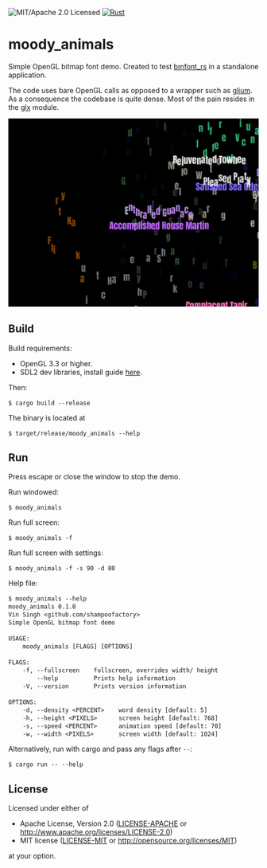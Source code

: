 ![MIT/Apache 2.0 Licensed](https://img.shields.io/badge/license-MIT%2FApache--2.0-blue)
[![Rust](https://github.com/shampoofactory/moody_animals/actions/workflows/rust.yml/badge.svg)](https://github.com/shampoofactory/moody_animals/actions)

# moody_animals
Simple OpenGL bitmap font demo.
Created to test [bmfont_rs](https://github.com/shampoofactory/bmfont_rs) in a standalone application.


The code uses bare OpenGL calls as opposed to a wrapper such as [glium](https://github.com/glium/glium).
As a consequence the codebase is quite dense. Most of the pain resides in the [glx](https://github.com/shampoofactory/moody_animals/tree/main/src/glx) module.

![Alt text](assets/screenshot.png)

## Build

Build requirements:
- OpenGL 3.3 or higher.
- SDL2 dev libraries, install guide [here](https://github.com/Rust-SDL2/rust-sdl2#sdl20-development-libraries).

Then:
```
$ cargo build --release
```

The binary is located at
```
$ target/release/moody_animals --help
```

## Run

Press escape or close the window to stop the demo.

Run windowed:
```
$ moody_animals
```

Run full screen:
```
$ moody_animals -f
```

Run full screen with settings:
```
$ moody_animals -f -s 90 -d 80
```

Help file:

```
$ moody_animals --help
moody_animals 0.1.0
Vin Singh <github.com/shampoofactory>
Simple OpenGL bitmap font demo

USAGE:
    moody_animals [FLAGS] [OPTIONS]

FLAGS:
    -f, --fullscreen    fullscreen, overrides width/ height
        --help          Prints help information
    -V, --version       Prints version information

OPTIONS:
    -d, --density <PERCENT>    word density [default: 5]
    -h, --height <PIXELS>      screen height [default: 768]
    -s, --speed <PERCENT>      animation speed [default: 70]
    -w, --width <PIXELS>       screen width [default: 1024]
```

Alternatively, run with cargo and pass any flags after `--`:
```
$ cargo run -- --help
```

## License

Licensed under either of

 * Apache License, Version 2.0
   ([LICENSE-APACHE](LICENSE-APACHE) or http://www.apache.org/licenses/LICENSE-2.0)
 * MIT license
   ([LICENSE-MIT](LICENSE-MIT) or http://opensource.org/licenses/MIT)

at your option.

